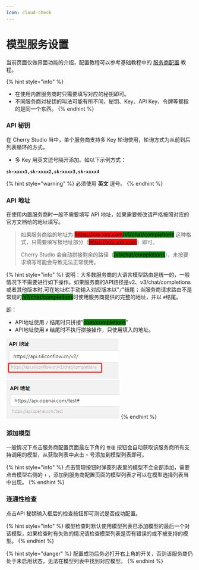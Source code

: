 ```yaml
---
icon: cloud-check
---
```


# 模型服务设置

当前页面仅做界面功能的介绍，配置教程可以参考基础教程中的 [服务商配置](../../../pre-basic/providers/) 教程。

{% hint style="info" %}
* 在使用内置服务商时只需要填写对应的秘钥即可。
* 不同服务商对秘钥的叫法可能有所不同，秘钥、Key、API Key、令牌等都指的是同一个东西。
{% endhint %}

### API 秘钥

在 Cherry Studio 当中，单个服务商支持多 Key 轮询使用，轮询方式为从前到后列表循环的方式。

* 多 Key 用英文逗号隔开添加。如以下示例方式：

<pre><code><strong>sk-xxxx1,sk-xxxx2,sk-xxxx3,sk-xxxx4
</strong></code></pre>

{% hint style="warning" %}
必须使用 **英文** 逗号。
{% endhint %}

### API 地址

在使用内置服务商时一般不需要填写 API 地址，如果需要修改请严格按照对应的官方文档给的地址填写。

> 如果服务商给的地址为 <mark style="background-color:red;">https://xxx.xxx.com</mark><mark style="background-color:green;">/v1/chat/completions</mark> 这种格式，只需要填写根地址部分（<mark style="background-color:red;">https://xxx.xxx.com</mark>）即可。
>
> Cherry Studio 会自动拼接剩余的路径（<mark style="background-color:green;">/v1/chat/completions</mark>），未按要求填写可能会导致无法正常使用。

{% hint style="info" %}
说明：大多数服务商的大语言模型路由是统一的，一般情况下不需要进行如下操作。如果服务商的API路径是v2、v3/chat/completions或者其他版本时,可在地址栏手动输入对应版本以"`/`"结尾；当服务商请求路由不是常规的<mark style="background-color:green;">/v1/chat/completions</mark>时使用服务商提供的完整的地址，并以 `#`结尾。

即：

* API地址使用 `/` 结尾时只拼接"<mark style="background-color:green;">chat/completions</mark>"
* API地址使用 `#` 结尾时不执行拼接操作，只使用填入的地址。

<img src="../../../.gitbook/assets/image (1) (1) (1) (1) (1) (1) (1) (1) (1).png" alt="" data-size="original"><img src="../../../.gitbook/assets/image (15).png" alt="" data-size="original">
{% endhint %}

### 添加模型

一般情况下点击服务商配置页面最左下角的 `管理` 按钮会自动获取该服务商所有支持调用的模型，从获取列表中点击 `+` 号添加到模型列表即可。

{% hint style="info" %}
点击管理按钮时弹窗列表里的模型不会全部添加，需要点击模型右侧的 `+` ，添加到服务商配置页面的模型列表才可以在模型选择列表当中出现。
{% endhint %}

### 连通性检查

点击API 秘钥输入框后的检查按钮即可测试是否成功配置。

{% hint style="info" %}
模型检查时默认使用模型列表已添加模型的最后一个对话模型，如果检查时有失败的情况请检查模型列表是否有错误的或不被支持的模型。
{% endhint %}

{% hint style="danger" %}
配置成功后务必打开右上角的开关，否则该服务商仍处于未启用状态，无法在模型列表中找到对应模型。
{% endhint %}

